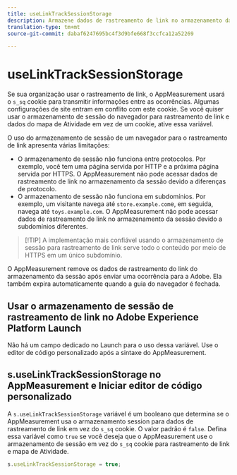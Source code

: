 ```yaml
---
title: useLinkTrackSessionStorage
description: Armazene dados de rastreamento de link no armazenamento da sessão em vez de um cookie.
translation-type: tm+mt
source-git-commit: dabaf6247695bc4f3d9bfe668f3ccfca12a52269

---
```



# useLinkTrackSessionStorage

Se sua organização usar o rastreamento de link, o AppMeasurement usará o `s_sq` cookie para transmitir informações entre as ocorrências. Algumas configurações de site entram em conflito com este cookie. Se você quiser usar o armazenamento de sessão do navegador para rastreamento de link e dados do mapa de Atividade em vez de um cookie, ative essa variável.

O uso do armazenamento de sessão de um navegador para o rastreamento de link apresenta várias limitações:

* O armazenamento de sessão não funciona entre protocolos. Por exemplo, você tem uma página servida por HTTP e a próxima página servida por HTTPS. O AppMeasurement não pode acessar dados de rastreamento de link no armazenamento da sessão devido a diferenças de protocolo.
* O armazenamento de sessão não funciona em subdomínios. Por exemplo, um visitante navega até `store.example.com`e, em seguida, navega até `toys.example.com`. O AppMeasurement não pode acessar dados de rastreamento de link no armazenamento da sessão devido a subdomínios diferentes.

>[!TIP] A implementação mais confiável usando o armazenamento de sessão para rastreamento de link serve todo o conteúdo por meio de HTTPS em um único subdomínio.

O AppMeasurement remove os dados de rastreamento do link do armazenamento da sessão após enviar uma ocorrência para a Adobe. Ela também expira automaticamente quando a guia do navegador é fechada.

## Usar o armazenamento de sessão de rastreamento de link no Adobe Experience Platform Launch

Não há um campo dedicado no Launch para o uso dessa variável. Use o editor de código personalizado após a sintaxe do AppMeasurement.

## s.useLinkTrackSessionStorage no AppMeasurement e Iniciar editor de código personalizado

A `s.useLinkTrackSessionStorage` variável é um booleano que determina se o AppMeasurement usa o armazenamento session para dados de rastreamento de link em vez do `s_sq` cookie. O valor padrão é `false`. Defina essa variável como `true` se você deseja que o AppMeasurement use o armazenamento de sessão em vez do `s_sq` cookie para rastreamento de link e mapa de Atividade.

```js
s.useLinkTrackSessionStorage = true;
```
